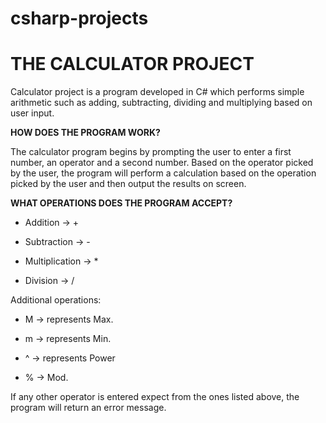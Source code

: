 # csharp-projects

# THE CALCULATOR PROJECT

Calculator project is a program developed in C# which performs simple arithmetic such as adding, subtracting, dividing and multiplying based on user input. 

**HOW DOES THE PROGRAM WORK?**

The calculator program begins by prompting the user to enter a first number, an operator and a second number. Based on the operator picked by the user, the program 
will perform a calculation based on the operation picked by the user and then output the results on screen. 


**WHAT OPERATIONS DOES THE PROGRAM ACCEPT?**
* Addition -> +

* Subtraction -> -
  
* Multiplication -> *

* Division -> /

Additional operations: 

* M -> represents Max.

* m -> represents Min.

* ^ -> represents Power 

* % -> Mod.

If any other operator is entered expect from the ones listed above, the program will return an error message.
